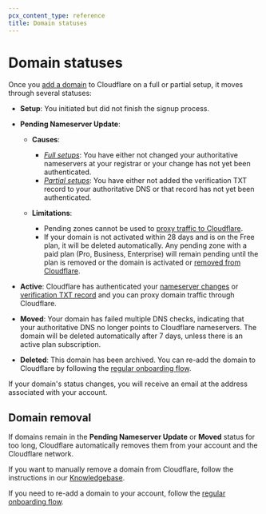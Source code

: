 ```yaml
---
pcx_content_type: reference
title: Domain statuses
---
```


# Domain statuses

Once you [add a domain](/fundamentals/get-started/setup/add-site/) to Cloudflare on a full or partial setup, it moves through several statuses:

- **Setup**: You initiated but did not finish the signup process.

- **Pending Nameserver Update**: 

  - **Causes**:
  
    - [_Full setups_](/dns/zone-setups/full-setup/): You have either not changed your authoritative nameservers at your registrar or your change has not yet been authenticated.
    - [_Partial setups_](/dns/zone-setups/partial-setup/): You have either not added the verification TXT record to your authoritative DNS or that record has not yet been authenticated.
  
  - **Limitations**:

    - Pending zones cannot be used to [proxy traffic to Cloudflare](/dns/manage-dns-records/reference/proxied-dns-records/#pending-domains).
    - If your domain is not activated within 28 days and is on the Free plan, it will be deleted automatically. Any pending zone with a paid plan (Pro, Business, Enterprise) will remain pending until the plan is removed or the domain is activated or [removed from Cloudflare](/fundamentals/get-started/basic-tasks/manage-domains/remove-domain/).

- **Active**: Cloudflare has authenticated your [nameserver changes](/dns/zone-setups/full-setup/setup/#step-3--update-your-nameservers) or [verification TXT record](/dns/zone-setups/partial-setup/setup/#step-2--verify-ownership-for-your-domain) and you can proxy domain traffic through Cloudflare.

- **Moved**: Your domain has failed multiple DNS checks, indicating that your authoritative DNS no longer points to Cloudflare nameservers. The domain will be deleted automatically after 7 days, unless there is an active plan subscription.

- **Deleted**: This domain has been archived. You can re-add the domain to Cloudflare by following the [regular onboarding flow](/fundamentals/get-started/setup/add-site/).

If your domain's status changes, you will receive an email at the address associated with your account.

## Domain removal

If domains remain in the **Pending Nameserver Update** or **Moved** status for too long, Cloudflare automatically removes them from your account and the Cloudflare network.

If you want to manually remove a domain from Cloudflare, follow the instructions in our [Knowledgebase](https://support.cloudflare.com/hc/articles/360033554252).

If you need to re-add a domain to your account, follow the [regular onboarding flow](/fundamentals/get-started/setup/add-site/).
